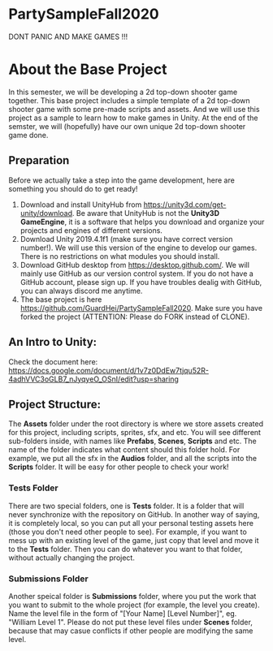 # PartySampleFall2020

DONT PANIC AND MAKE GAMES !!!

# About the Base Project

In this semester, we will be developing a 2d top-down shooter game together. This base project includes a simple template of a 2d top-down shooter game with some pre-made scripts and assets. And we will use this project as a sample to learn how to make games in Unity. At the end of the semster, we will (hopefully) have our own unique 2d top-down shooter game done.

## Preparation

Before we actually take a step into the game development, here are something you should do to get ready!

1. Download and install UnityHub from https://unity3d.com/get-unity/download. Be aware that UnityHub is not the **Unity3D GameEngine**, it is a software that helps you download and organize your projects and engines of different versions.
2. Download Unity 2019.4.1f1 (make sure you have correct version number!). We will use this version of the engine to develop our games. There is no restrictions on what modules you should install.
3. Download GitHub desktop from https://desktop.github.com/. We will mainly use GitHub as our version control system. If you do not have a GitHub account, please sign up. If you have troubles dealig with GitHub, you can always discord me anytime.
4. The base project is here https://github.com/GuardHei/PartySampleFall2020. Make sure you have forked the project (ATTENTION: Please do FORK instead of CLONE).

## An Intro to Unity:

Check the document here: https://docs.google.com/document/d/1v7z0DdEw7tjqu52R-4adhVVC3oGLB7_nJyqyeO_OSnI/edit?usp=sharing

## Project Structure:

The **Assets** folder under the root directory is where we store assets created for this project, including scripts, sprites, sfx, and etc. You will see different sub-folders inside, with names like **Prefabs**, **Scenes**, **Scripts** and etc. The name of the folder indicates what content should this folder hold. For example, we put all the sfx in the **Audios** folder, and all the scripts into the **Scripts** folder. It will be easy for other people to check your work!

### Tests Folder

There are two special folders, one is **Tests** folder. It is a folder that will never synchronize with the repository on GitHub. In another way of saying, it is completely local, so you can put all your personal testing assets here (those you don't need other people to see). For example, if you want to mess up with an existing level of the game, just copy that level and move it to the **Tests** folder. Then you can do whatever you want to that folder, without actually changing the project.

### Submissions Folder

Another speical folder is **Submissions** folder, where you put the work that you want to submit to the whole project (for example, the level you create). Name the level file in the form of "[Your Name] [Level Number]", eg. "William Level 1". Please do not put these level files under **Scenes** folder, because that may casue conflicts if other people are modifying the same level.